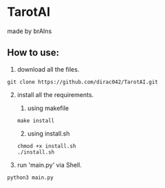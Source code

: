 # TarotAI

made by brAIns

## How to use:

1. download all the files.

```shell
git clone https://github.com/dirac042/TarotAI.git
```

2. install all the requirements.

   1. using makefile

   ```shell
   make install
   ```

   2. using install.sh

   ```shell
   chmod +x install.sh
   ./install.sh
   ```

3. run 'main.py' via Shell.

```shell
python3 main.py
```

